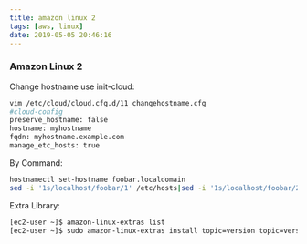 ```yaml
---
title: amazon linux 2
tags: [aws, linux]
date: 2019-05-05 20:46:16
---
```


### Amazon Linux 2
Change hostname use init-cloud:
```sh
vim /etc/cloud/cloud.cfg.d/11_changehostname.cfg
#cloud-config
preserve_hostname: false
hostname: myhostname
fqdn: myhostname.example.com
manage_etc_hosts: true
```
By Command:
```sh
hostnamectl set-hostname foobar.localdomain
sed -i '1s/localhost/foobar/1' /etc/hosts|sed -i '1s/localhost/foobar/2' /etc/hosts
```

Extra Library:
```sh
[ec2-user ~]$ amazon-linux-extras list
[ec2-user ~]$ sudo amazon-linux-extras install topic=version topic=version
```
